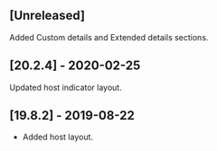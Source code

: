 ## [Unreleased]
Added Custom details and Extended details sections.

## [20.2.4] - 2020-02-25
Updated host indicator layout.

## [19.8.2] - 2019-08-22
- Added host layout.
